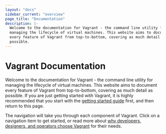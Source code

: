```yaml
---
layout: "docs"
sidebar_current: "overview"
page_title: "Documentation"
description: |-
  Welcome to the documentation for Vagrant - the command line utility for
  managing the lifecycle of virtual machines. This website aims to document
  every feature of Vagrant from top-to-bottom, covering as much detail as
  possible.  
---
```


# Vagrant Documentation

Welcome to the documentation for Vagrant - the command line utility for managing
the lifecycle of virtual machines. This website aims to document every feature
of Vagrant from top-to-bottom, covering as much detail as possible. If you are
just getting started with Vagrant, it is highly recommended that you start with
the [getting started guide](/docs/getting-started/) first, and then return to
this page.

The navigation will take you through each component of Vagrant. Click on a
navigation item to get started, or read more about
[why developers, designers, and operators choose Vagrant](/docs/why-vagrant/)
for their needs.
